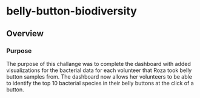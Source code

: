 # belly-button-biodiversity

## Overview

### Purpose

The purpose of this challange was to complete the dashboard with added visualizations for the bacterial data for each volunteer that Roza took belly button samples from. The dashboard now allows her volunteers to be able to identify the top 10 bacterial species in their belly buttons at the click of a button. 
